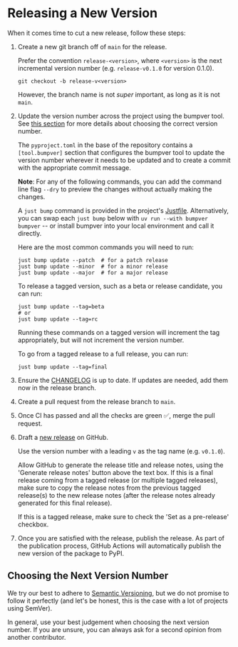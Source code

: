 # Releasing a New Version

When it comes time to cut a new release, follow these steps:

1. Create a new git branch off of `main` for the release.

   Prefer the convention `release-<version>`, where `<version>` is the next incremental version number (e.g. `release-v0.1.0` for version 0.1.0).

   ```shell
   git checkout -b release-v<version>
   ```

   However, the branch name is not *super* important, as long as it is not `main`.

2. Update the version number across the project using the bumpver tool. See [this section](#choosing-the-next-version-number) for more details about choosing the correct version number.

   The `pyproject.toml` in the base of the repository contains a `[tool.bumpver]` section that configures the bumpver tool to update the version number wherever it needs to be updated and to create a commit with the appropriate commit message.

   **Note**: For any of the following commands, you can add the command line flag `--dry` to preview the changes without actually making the changes.

   A `just bump` command is provided in the project's [Justfile](https://github.com/joshuadavidthomas/llm-uv-tool/blob/main/CONTRIBUTING.md#just). Alternatively, you can swap each `just bump` below with `uv run --with bumpver bumpver` -- or install bumpver into your local environment and call it directly.

   Here are the most common commands you will need to run:

   ```shell
   just bump update --patch  # for a patch release
   just bump update --minor  # for a minor release
   just bump update --major  # for a major release
   ```

   To release a tagged version, such as a beta or release candidate, you can run:

   ```shell
   just bump update --tag=beta
   # or
   just bump update --tag=rc
   ```

   Running these commands on a tagged version will increment the tag appropriately, but will not increment the version number.

   To go from a tagged release to a full release, you can run:

   ```shell
   just bump update --tag=final
   ```

3. Ensure the [CHANGELOG](https://github.com/joshuadavidthomas/llm-uv-tool/blob/main/CHANGELOG.md) is up to date. If updates are needed, add them now in the release branch.

4. Create a pull request from the release branch to `main`.

5. Once CI has passed and all the checks are green ✅, merge the pull request.

6. Draft a [new release](https://github.com/joshuadavidthomas/llm-uv-tool/releases/new) on GitHub.

   Use the version number with a leading `v` as the tag name (e.g. `v0.1.0`).

   Allow GitHub to generate the release title and release notes, using the 'Generate release notes' button above the text box. If this is a final release coming from a tagged release (or multiple tagged releases), make sure to copy the release notes from the previous tagged release(s) to the new release notes (after the release notes already generated for this final release).

   If this is a tagged release, make sure to check the 'Set as a pre-release' checkbox.

7. Once you are satisfied with the release, publish the release. As part of the publication process, GitHub Actions will automatically publish the new version of the package to PyPI.

## Choosing the Next Version Number

We try our best to adhere to [Semantic Versioning](https://semver.org/), but we do not promise to follow it perfectly (and let's be honest, this is the case with a lot of projects using SemVer).

In general, use your best judgement when choosing the next version number. If you are unsure, you can always ask for a second opinion from another contributor.

